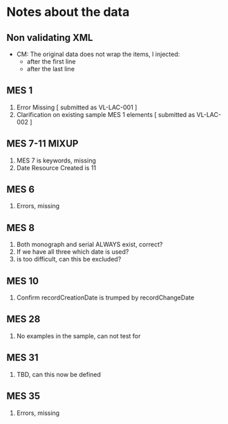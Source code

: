 # Notes about the data

## Non validating XML
* CM: The original data does not wrap the items, I injected:
    * <data> after the first line
    * </data> after the last line

## MES 1
1. Error Missing [ submitted as VL-LAC-001 ]
2. Clarification on existing sample MES 1 elements [ submitted as VL-LAC-002 ]

## MES 7-11 MIXUP
1. MES 7 is keywords, missing
2. Date Resource Created is 11

## MES 6
1. Errors, missing

## MES 8
1. Both monograph and serial ALWAYS exist, correct?
2. If we have all three which date is used?
3. <note type="Imprint"> is too difficult, can this be excluded?

## MES 10
1. Confirm recordCreationDate is trumped by recordChangeDate

## MES 28
1. No examples in the sample, can not test for

## MES 31
1. TBD, can this now be defined

## MES 35
1. Errors, missing

